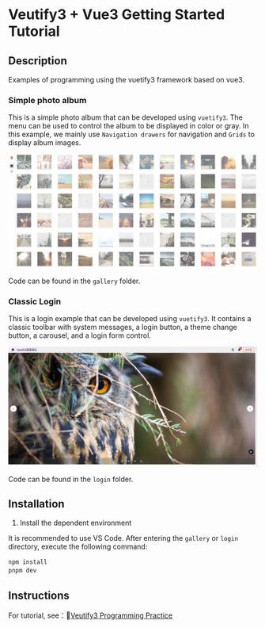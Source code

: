 # Veutify3 + Vue3 Getting Started Tutorial

## Description
Examples of programming using the vuetify3 framework based on vue3. 

### Simple photo album

This is a simple photo album that can be developed using `vuetify3`. The menu can be used to control the album to be displayed in color or gray.
In this example, we mainly use `Navigation drawers` for navigation and `Grids` to display album images.

![Images component](gallery/demo.jpg) 

Code can be found in the `gallery` folder.

### Classic Login

This is a login example that can be developed using `vuetify3`.
It contains a classic toolbar with system messages, a login button, a theme change button, a carousel, and a login form control.

![Images component](login/demo.jpg) 

Code can be found in the `login` folder.

## Installation

1. Install the dependent environment

It is recommended to use VS Code. After entering the `gallery` or `login` directory, execute the following command:
```cmd
npm install
pnpm dev
```

## Instructions

For tutorial, see：🔗[Veutify3 Programming Practice](http://www.wfcoding.com/articles/practice/02vuetify3%E7%BC%96%E7%A8%8B%E5%AE%9E%E6%88%98/)
